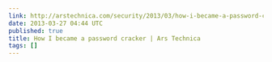 ```yaml
---
link: http://arstechnica.com/security/2013/03/how-i-became-a-password-cracker/
date: 2013-03-27 04:44 UTC
published: true
title: How I became a password cracker | Ars Technica
tags: []
---
```



